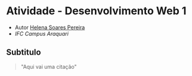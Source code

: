 # Atividade - Desenvolvimento Web 1

- Autor [Helena Soares Pereira](https://github.com/helenasoaresp/)
- *IFC Campus Araquari*

## Subtitulo
> "Aqui vai uma citação"